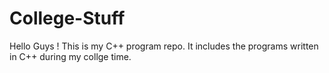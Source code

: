 # College-Stuff
Hello Guys ! This is my C++ program repo. It includes the programs written in C++ during my collge time.
